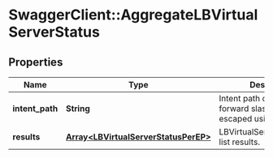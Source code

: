 # SwaggerClient::AggregateLBVirtualServerStatus

## Properties
Name | Type | Description | Notes
------------ | ------------- | ------------- | -------------
**intent_path** | **String** | Intent path of object, forward slashes must be escaped using %2F.  | 
**results** | [**Array&lt;LBVirtualServerStatusPerEP&gt;**](LBVirtualServerStatusPerEP.md) | LBVirtualServerStatusPerEP list results. | [optional] 


